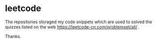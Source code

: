 # leetcode
The repositories storaged my code snippets which are used to solved the quizzes listed on the web https://leetcode-cn.com/problemset/all/ . 

Thanks.
